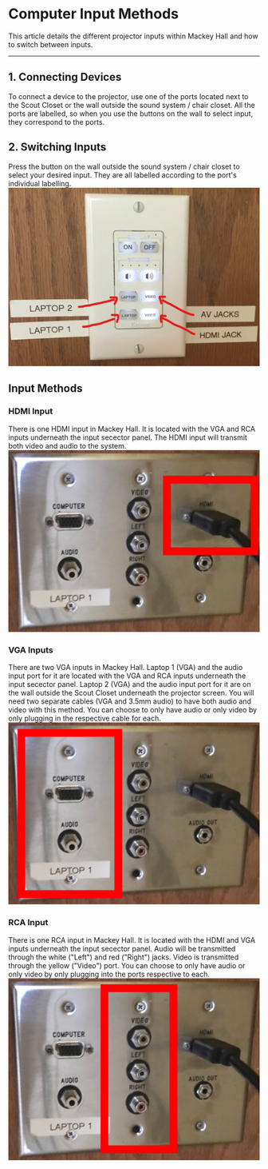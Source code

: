 # Computer Input Methods

This article details the different projector inputs within Mackey Hall and how to switch between inputs.

---

## 1. Connecting Devices
 To connect a device to the projector, use one of the ports located next to the Scout Closet or the wall outside the sound system / chair closet. All the ports are labelled, so when you use the buttons on the wall to select input, they correspond to the ports.

## 2. Switching Inputs
 Press the button on the wall outside the sound system / chair closet to select your desired input. They are all labelled according to the port's individual labelling.
 ![Switch Labelling](../../assets/images/video/inputs/Inkedswitch.jpg)

## Input Methods
### HDMI Input
 There is one HDMI input in Mackey Hall. It is located with the VGA and RCA inputs underneath the input secector panel. The HDMI input will transmit both video and audio to the system.
 ![HDMI Input](../../assets/images/video/inputs/ports_HDMI.png)

### VGA Inputs
  There are two VGA inputs in Mackey Hall. Laptop 1 (VGA) and the audio input port for it are located with the VGA and RCA inputs underneath the input secector panel. Laptop 2 (VGA) and the audio input port for it are on the wall outside the Scout Closet underneath the projector screen. You will need two separate cables (VGA and 3.5mm audio) to have both audio and video with this method. You can choose to only have audio or only video by only plugging in the respective cable for each. 
 ![VGA Input](../../assets/images/video/inputs/ports_VGA.png)
 

### RCA Input
  There is one RCA input in Mackey Hall. It is located with the HDMI and VGA inputs underneath the input secector panel. Audio will be transmitted through the white ("Left") and red ("Right") jacks. Video is transmitted through the yellow ("Video") port. You can choose to only have audio or only video by only plugging into the ports respective to each.
  ![RCA Input](../../assets/images/video/inputs/ports_RCA.png)